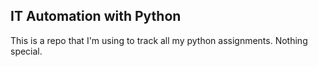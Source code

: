 ## IT Automation with Python

This is a repo that I'm using to track all my python assignments. Nothing special.
